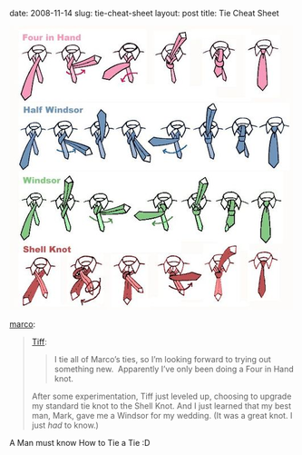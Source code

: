 date: 2008-11-14
slug: tie-cheat-sheet
layout: post
title: Tie Cheat Sheet


<img src="/static/tumblr_files/DybEEF9Cvg7r68wqPkSfen2vo1_500.jpg"/><br/><p><a href="http://tumblelog.marco.org/59602940" target="_blank">marco</a>:</p>



<blockquote><p><a href="http://tiffany.tumblr.com/post/59600523/willzone-in-case-i-forget-via-madisonk-i-tie" target="_blank">Tiff</a>:</p>



<blockquote>

  <p>I tie all of Marco’s ties, so I’m looking forward to trying out something new.  Apparently I’ve only been doing a Four in Hand knot.</p>

</blockquote>



<p>After some experimentation, Tiff just leveled up, choosing to upgrade my standard tie knot to the Shell Knot. And I just learned that my best man, Mark, gave me a Windsor for my wedding. (It was a great knot. I just <em>had</em> to know.)</p></blockquote>



<p>A Man must know How to Tie a Tie :D</p>

